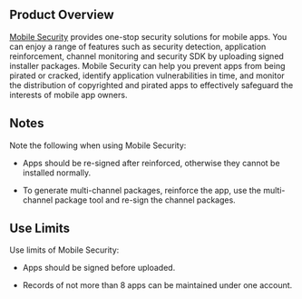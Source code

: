 ## Product Overview
[Mobile Security](https://cloud.tencent.com/product/ms?idx=2) provides one-stop security solutions for mobile apps. You can enjoy a range of features such as security detection, application reinforcement, channel monitoring and security SDK by uploading signed installer packages. Mobile Security can help you prevent apps from being pirated or cracked, identify application vulnerabilities in time, and monitor the distribution of copyrighted and pirated apps to effectively safeguard the interests of mobile app owners.

## Notes
Note the following when using Mobile Security:
- Apps should be re-signed after reinforced, otherwise they cannot be installed normally.

- To generate multi-channel packages, reinforce the app, use the multi-channel package tool and re-sign the channel packages.

## Use Limits
Use limits of Mobile Security:

- Apps should be signed before uploaded.

- Records of not more than 8 apps can be maintained under one account.

